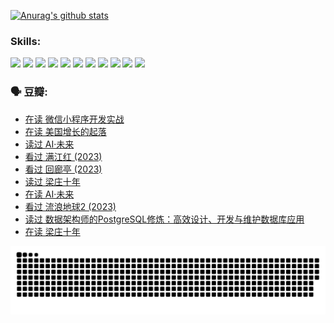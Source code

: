 
[![Anurag's github stats](https://github-readme-stats.vercel.app/api?username=w940853815)](https://github.com/anuraghazra/github-readme-stats)

### Skills:

<code><img height="32" src="https://cdn.jsdelivr.net/npm/simple-icons@v5/icons/python.svg"></code>
<code><img height="32" src="https://cdn.jsdelivr.net/npm/simple-icons@v5/icons/javascript.svg"></code>
<code><img height="32" src="https://cdn.jsdelivr.net/npm/simple-icons@v5/icons/django.svg"></code>
<code><img height="32" src="https://cdn.jsdelivr.net/npm/simple-icons@v5/icons/flask.svg"></code>
<code><img height="32" src="https://cdn.jsdelivr.net/npm/simple-icons@v5/icons/vuetify.svg"></code>
<code><img height="32" src="https://cdn.jsdelivr.net/npm/simple-icons@v5/icons/git.svg"></code>
<code><img height="32" src="https://cdn.jsdelivr.net/npm/simple-icons@v5/icons/docker.svg"></code>
<code><img height="32" src="https://cdn.jsdelivr.net/npm/simple-icons@v5/icons/postgresql.svg"></code>
<code><img height="32" src="https://cdn.jsdelivr.net/npm/simple-icons@v5/icons/elasticsearch.svg"></code>
<code><img height="32" src="https://cdn.jsdelivr.net/npm/simple-icons@v5/icons/macos.svg"></code>
<code><img height="32" src="https://cdn.jsdelivr.net/npm/simple-icons@v5/icons/linux.svg"></code>

### 🗣 豆瓣:

<!-- DOUBAN-ACTIVITIES:START -->
- [在读 微信小程序开发实战](https://www.douban.com/people/136069238/status/4230177692/?_i=83858466)
- [在读 美国增长的起落](https://www.douban.com/people/136069238/status/4220055912/?_i=83858466)
- [读过 AI·未来](https://www.douban.com/people/136069238/status/4220054171/?_i=83858466)
- [看过 满江红‎ (2023)](https://www.douban.com/people/136069238/status/4219146433/?_i=83858466)
- [看过 回廊亭‎ (2023)](https://www.douban.com/people/136069238/status/4215992758/?_i=83858467)
- [读过 梁庄十年](https://www.douban.com/people/136069238/status/4206664969/?_i=83858467)
- [在读 AI·未来](https://www.douban.com/people/136069238/status/4206653520/?_i=83858467)
- [看过 流浪地球2‎ (2023)](https://www.douban.com/people/136069238/status/4199558549/?_i=83858467)
- [读过 数据架构师的PostgreSQL修炼：高效设计、开发与维护数据库应用](https://www.douban.com/people/136069238/status/4199451104/?_i=83858467)
- [在读 梁庄十年](https://www.douban.com/people/136069238/status/4198822794/?_i=83858467)
<!-- DOUBAN-ACTIVITIES:END -->


![Snake animation](https://raw.githubusercontent.com/w940853815/w940853815/output/github-contribution-grid-snake.svg)

<!--
**w940853815/w940853815** is a ✨ _special_ ✨ repository because its `README.md` (this file) appears on your GitHub profile.

Here are some ideas to get you started:

- 🔭 I’m currently working on ...
- 🌱 I’m currently learning ...
- 👯 I’m looking to collaborate on ...
- 🤔 I’m looking for help with ...
- 💬 Ask me about ...
- 📫 How to reach me: ...
- 😄 Pronouns: ...
- ⚡ Fun fact: ...
-->

